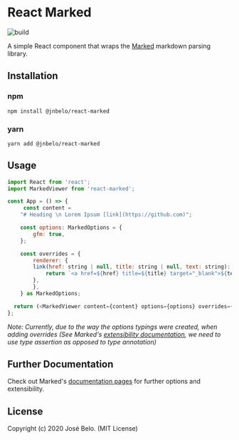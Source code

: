 # React Marked

![build](https://github.com/jnbelo/react-marked/workflows/build/badge.svg)

A simple React component that wraps the [Marked](https://github.com/markedjs/marked) markdown parsing library.

## Installation

### npm

```
npm install @jnbelo/react-marked
```

### yarn

```
yarn add @jnbelo/react-marked
```

## Usage

```javascript
import React from 'react';
import MarkedViewer from 'react-marked';

const App = () => {
     const content =
    "# Heading \n Lorem Ipsum [link](https://github.com)";

    const options: MarkedOptions = {
        gfm: true,
    };

    const overrides = {
        renderer: {
        link(href: string | null, title: string | null, text: string): string {
            return `<a href=${href} title=${title} target="_blank">${text}</a>`;
        },
        },
    } as MarkedOptions;

  return (<MarkedViewer content={content} options={options} overrides={overrides} />);
};
```

_Note: Currently, due to the way the options typings were created, when adding overrides (See Marked's [extensibility documentation](https://marked.js.org/#/USING_PRO.md), we need to use type assertion as opposed to type annotation)_

## Further Documentation

Check out Marked's [documentation pages](https://marked.js.org/) for further options and extensibility.

## License

Copyright (c) 2020 José Belo. (MIT License)
